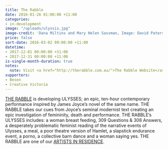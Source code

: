 ```yaml
---
title: The Rabble
date: 2016-01-26 01:00:00 +11:00
categories:
- in-development
image: "/uploads/ulyssis.jpg"
image-credit: 'Dana Miltins and Mary Helen Sassman, Image: David Paterson'
price: false
sort-date: 2016-03-02 09:00:00 +11:00
datetime:
- 2017-12-01 00:00:00 +11:00
- 2017-12-31 00:00:00 +11:00
is-single-month-duration: true
notes:
  note: Visit <a href="http://therabble.com.au/">The Rabble Website</a>
supporters:
- Besen
- Creative Victoria
---
```


[THE RABBLE](http://therabble.com.au/) is developing ULYSSES; an epic, ten-hour contemporary performance inspired by James Joyce’s novel of the same name. THE RABBLE takes our cues from Joyce’s seminal modernist text creating an epic investigation of femininity, death and performance. THE RABBLE’s ULYSSES includes: a woman breast feeding, 309 Questions & 308 Answers, a desperately problematic feminist reading of the narrative events of Ulysses, a meal, a poor theatre version of Hamlet, a slapstick endurance event, a porno, a collective barn dance and a woman saying yes. THE RABBLE are one of our [ARTISTS IN RESIDENCE](http://thesubstation.org.au/show/the-rabble/).
